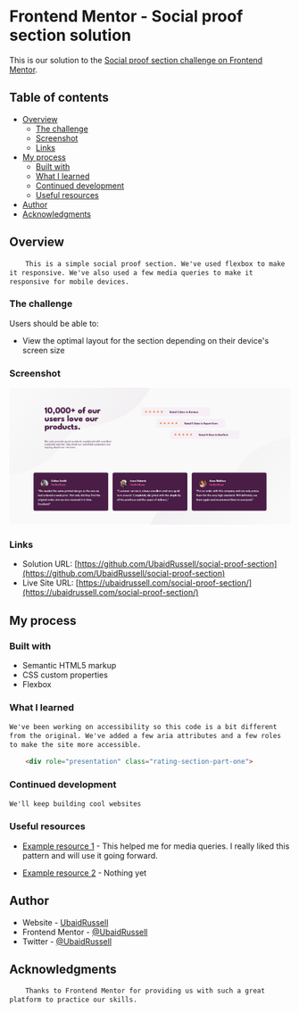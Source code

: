 # Frontend Mentor - Social proof section solution

This is our solution to the [Social proof section challenge on Frontend Mentor](https://www.frontendmentor.io/challenges/social-proof-section-6e0qTv_bA).

## Table of contents

- [Overview](#overview)
  - [The challenge](#the-challenge)
  - [Screenshot](#screenshot)
  - [Links](#links)
- [My process](#my-process)
  - [Built with](#built-with)
  - [What I learned](#what-i-learned)
  - [Continued development](#continued-development)
  - [Useful resources](#useful-resources)
- [Author](#author)
- [Acknowledgments](#acknowledgments)

## Overview
        
        This is a simple social proof section. We've used flexbox to make it responsive. We've also used a few media queries to make it responsive for mobile devices.

### The challenge

Users should be able to:

- View the optimal layout for the section depending on their device's screen size

### Screenshot

![](./images/screenshot.png)


### Links

- Solution URL: [https://github.com/UbaidRussell/social-proof-section](https://github.com/UbaidRussell/social-proof-section)
- Live Site URL: [https://ubaidrussell.com/social-proof-section/](https://ubaidrussell.com/social-proof-section/)

## My process

### Built with

- Semantic HTML5 markup
- CSS custom properties
- Flexbox

### What I learned

    We've been working on accessibility so this code is a bit different from the original. We've added a few aria attributes and a few roles to make the site more accessible.
```html
    <div role="presentation" class="rating-section-part-one">
```

### Continued development
    We'll keep building cool websites

### Useful resources

- [Example resource 1](https://stackoverflow.com/questions/13637106/what-are-the-best-width-ranges-for-media-queries) -  This helped me for media queries. I really liked this pattern and will use it going forward.

- [Example resource 2]() - Nothing yet

## Author

- Website - [UbaidRussell](https://www.ubaidrussell.com)
- Frontend Mentor - [@UbaidRussell](https://www.frontendmentor.io/profile/UbaidRussell)
- Twitter - [@UbaidRussell](https://www.twitter.com/UbaidRussell)

## Acknowledgments
    
        Thanks to Frontend Mentor for providing us with such a great platform to practice our skills.